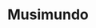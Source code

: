 ---
title: "Musimundo"
url: /gobernador-ingeniero-valentin-virasoro/musimundo/
shop: electrónica
---